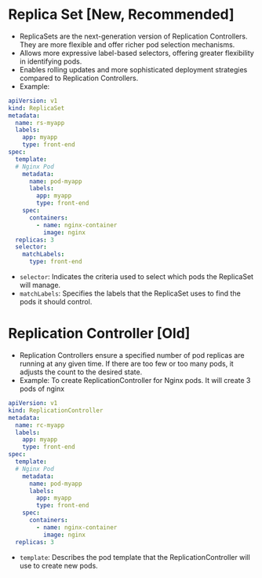 # Replica Set [New, Recommended]
- ReplicaSets are the next-generation version of Replication Controllers. They are more flexible and offer richer pod selection mechanisms.
- Allows more expressive label-based selectors, offering greater flexibility in identifying pods.
- Enables rolling updates and more sophisticated deployment strategies compared to Replication Controllers.
- Example:
```yaml
apiVersion: v1
kind: ReplicaSet
metadata:
  name: rs-myapp
  labels:
    app: myapp
    type: front-end
spec:
  template:
  # Nginx Pod 
    metadata:
      name: pod-myapp
      labels:
        app: myapp
        type: front-end
    spec:
      containers:
        - name: nginx-container
          image: nginx
  replicas: 3
  selector:
    matchLabels:
      type: front-end 
```
- ```selector```: Indicates the criteria used to select which pods the ReplicaSet will manage.
- ```matchLabels```: Specifies the labels that the ReplicaSet uses to find the pods it should control.
# Replication Controller [Old]
- Replication Controllers ensure a specified number of pod replicas are running at any given time. If there are too few or too many pods, it adjusts the count to the desired state.
- Example: To create ReplicationController for Nginx pods. It will create 3 pods of nginx 
```yaml
apiVersion: v1
kind: ReplicationController
metadata:
  name: rc-myapp
  labels:
    app: myapp
    type: front-end
spec:
  template:
  # Nginx Pod 
    metadata:
      name: pod-myapp
      labels:
        app: myapp
        type: front-end
    spec:
      containers:
        - name: nginx-container
          image: nginx
  replicas: 3
```
- ```template```: Describes the pod template that the ReplicationController will use to create new pods.
